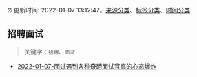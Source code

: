 :alarm_clock: 更新时间: 2022-01-07 13:12:47。[来源分类](../README.md)、[标签分类](../TAGS.md)、[时间分类](../TIMELINE.md)

## 招聘面试


> 关键字：`招聘`、`面试`



- [2022-01-07-面试遇到各种奇葩面试官真的心态爆炸](https://www.v2ex.com/t/826875) 